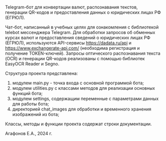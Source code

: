 Telegram-бот для конвертации валют, распознавания текстов,
генерации QR-кодов и предоставления данных о юридических лицах РФ (ЕГРЮЛ).


Чат-бот, написанный в учебных целях для ознакомления с библиотекой telebot мессенджера Telegram.
Для обработки запросов об обменных курсах валют и предоставления сведений о юридических лицах РФ (ЕГРЮЛ), используются 
API-сервисы https://dadata.ru/api и https://www.exchangerate-api.com/ (необходима регистрация и получение TOKEN-ключей).
Запросы оптического распознавания текста (OCR) и генерации QR-кодов реализованы с помощью библиотек EasyOCR Reader и Segno.

Структура проекта представлена:
1) модулем main.py - точка входа с основной программой бота; 
2) модулем utilities.py с классами методов для реализации основных функций бота;
3) модулем settings, содержащим переменные с параметрами данных для работы бота;
4) директорией chat_images для обработки и временного хранения изображений из бота;

Классы, методы и функции проекта содержат строки документации.

Агафонов Е.А., 2024 г.
